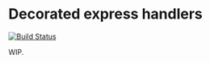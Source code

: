 # Decorated express handlers

[![Build Status](https://img.shields.io/endpoint.svg?url=https%3A%2F%2Factions-badge.atrox.dev%2FBrokenSwing%2Fdecorated-express-handlers%2Fbadge%3Fref%3Dmaster&style=flat-square)](https://actions-badge.atrox.dev/BrokenSwing/decorated-express-handlers/goto?ref=master)

WIP.
